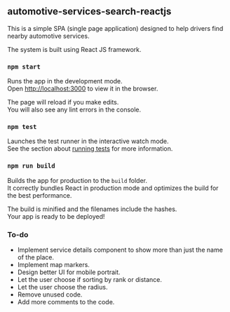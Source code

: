 ## automotive-services-search-reactjs

This is a simple SPA (single page application) designed to help drivers find nearby automotive services.

The system is built using React JS framework.

### `npm start`

Runs the app in the development mode.<br>
Open [http://localhost:3000](http://localhost:3000) to view it in the browser.

The page will reload if you make edits.<br>
You will also see any lint errors in the console.

### `npm test`

Launches the test runner in the interactive watch mode.<br>
See the section about [running tests](#running-tests) for more information.

### `npm run build`

Builds the app for production to the `build` folder.<br>
It correctly bundles React in production mode and optimizes the build for the best performance.

The build is minified and the filenames include the hashes.<br>
Your app is ready to be deployed!

### To-do

 - Implement service details component to show more than just the name of the place.
 - Implement map markers.
 - Design better UI for mobile portrait.
 - Let the user choose if sorting by rank or distance.
 - Let the user choose the radius.
 - Remove unused code.
 - Add more comments to the code.